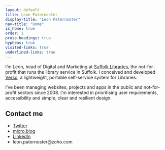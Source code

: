 ```yaml
---
layout: default
title: Leon Paternoster
display-title: "Leon Paternoster"
nav-title: "Home"
is_home: true
order: 1
prose-headings: true
hyphens: true
visited-links: true
underlined-links: true
---
```


I’m Leon, head of Digital and Marketing at <a href="https://www.suffolklibraries.co.uk">Suffolk Libraries</a>, the not-for-profit that runs the library service in Suffolk. I conceived and developed <a href="https://dootrix.com/verso">Verso</a>, a lightweight, portable self-service system for Libraries.

I’ve been managing websites, projects and apps in the public and not-for-profit sectors since 2008. I’m interested in prioritising user requirements, accessibility and simple, clear and resilient design.

## Contact me

<ul>

<li><a href="https://mobile.twitter.com/leonpaternoster/">Twitter</a></li>
<li><a href="https://micro.blog/leonp/">micro.blog</a></li>
<li><a href="https://uk.linkedin.com/in/leonpaternoster">LinkedIn</a></li>
<li>leon.paternoster@zoho.com</li>

</ul>
